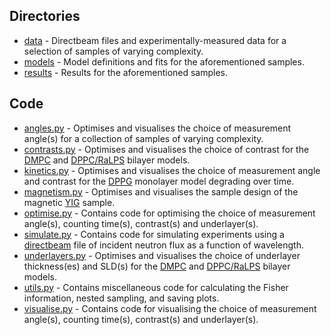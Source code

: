 ## Directories
* [data](/hogben/data) - Directbeam files and experimentally-measured data for a selection of samples of varying complexity.
* [models](/hogben/models) - Model definitions and fits for the aforementioned samples.
* [results](/hogben/results) - Results for the aforementioned samples.

## Code
* [angles.py](/hogben/angles.py) - Optimises and visualises the choice of measurement angle(s) for a collection of samples of varying complexity.
* [contrasts.py](/hogben/contrasts.py) - Optimises and visualises the choice of contrast for the [DMPC](/hogben/results/DMPC_bilayer) and [DPPC/RaLPS](/hogben/results/DPPC_RaLPS_bilayer) bilayer models.
* [kinetics.py](/hogben/kinetics.py) - Optimises and visualises the choice of measurement angle and contrast for the [DPPG](/hogben/results/DPPG_monolayer) monolayer model degrading over time.
* [magnetism.py](/hogben/magnetism.py) - Optimises and visualises the sample design of the magnetic [YIG](/hogben/models/magnetic) sample.
* [optimise.py](/hogben/optimise.py) - Contains code for optimising the choice of measurement angle(s), counting time(s), contrast(s) and underlayer(s).
* [simulate.py](/hogben/simulate.py) - Contains code for simulating experiments using a [directbeam](/hogben/data/directbeams) file of incident neutron flux as a function of wavelength.
* [underlayers.py](/hogben/underlayers.py) - Optimises and visualises the choice of underlayer thickness(es) and SLD(s) for the [DMPC](/hogben/results/DMPC_bilayer) and [DPPC/RaLPS](/hogben/results/DPPC_RaLPS_bilayer) bilayer models.
* [utils.py](/hogben/utils.py) - Contains miscellaneous code for calculating the Fisher information, nested sampling, and saving plots.
* [visualise.py](/hogben/visualise.py) - Contains code for visualising the choice of measurement angle(s), counting time(s), contrast(s) and underlayer(s).

